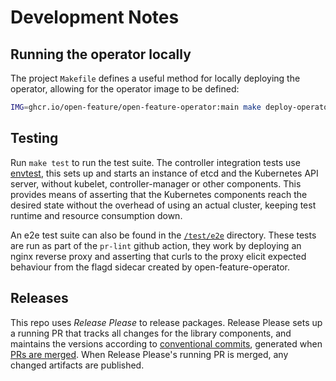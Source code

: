 # Development Notes

## Running the operator locally

The project `Makefile` defines a useful method for locally deploying the operator, allowing for the operator image to be defined:
```sh
IMG=ghcr.io/open-feature/open-feature-operator:main make deploy-operator
```

## Testing

Run `make test` to run the test suite. The controller integration tests use [envtest](https://book.kubebuilder.io/reference/envtest.html), this sets up and starts an instance of etcd and the Kubernetes API server, without kubelet, controller-manager or other components.
This provides means of asserting that the Kubernetes components reach the desired state without the overhead of using an actual cluster, keeping
test runtime and resource consumption down.

An e2e test suite can also be found in the [`/test/e2e`](../test/e2e/README.md) directory. These tests are run as part of the `pr-lint` github action, they work by deploying an nginx reverse proxy and asserting that curls to the proxy elicit expected behaviour from the flagd sidecar created by open-feature-operator.

## Releases

This repo uses _Release Please_ to release packages. Release Please sets up a running PR that tracks all changes for the library components, and maintains the versions according to [conventional commits](https://www.conventionalcommits.org/en/v1.0.0/), generated when [PRs are merged](https://github.com/amannn/action-semantic-pull-request). When Release Please's running PR is merged, any changed artifacts are published.
